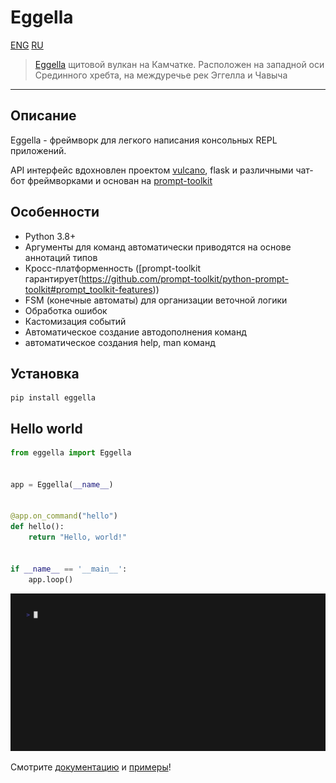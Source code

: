 # Eggella
[ENG](README.md) [RU](README_RU.md)
> [Eggella](https://en.wikipedia.org/wiki/Eggella)  щитовой вулкан на Камчатке. Расположен на западной 
> оси Срединного хребта, на междуречье рек Эггелла и Чавыча

----
## Описание

Eggella - фреймворк для легкого написания консольных REPL приложений. 

API интерфейс вдохновлен проектом [vulcano](https://github.com/dgarana/vulcano), flask и различными чат-бот фреймворками
и основан на [prompt-toolkit](https://github.com/prompt-toolkit/python-prompt-toolkit)

## Особенности

- Python 3.8+
- Аргументы для команд автоматически приводятся на основе аннотаций типов  
- Кросс-платформенность ([prompt-toolkit гарантирует(https://github.com/prompt-toolkit/python-prompt-toolkit#prompt_toolkit-features))
- FSM (конечные автоматы) для организации веточной логики
- Обработка ошибок
- Кастомизация событий
- Автоматическое создание автодополнения команд
- автоматическое создания help, man команд

## Установка

```shell
pip install eggella
```

## Hello world
```python
from eggella import Eggella


app = Eggella(__name__)


@app.on_command("hello")
def hello():
    return "Hello, world!"


if __name__ == '__main__':
    app.loop()
```

![quickstart](docs/gifs/hello_world.gif)

Смотрите [документацию](https://eggella.readthedocs.io/en/latest/) и [примеры](examples)!
